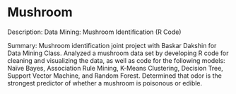 # Mushroom

Description:
Data Mining: Mushroom Identification (R Code)

Summary: 
Mushroom identification joint project with Baskar Dakshin for Data Mining Class. 
Analyzed a mushroom data set by developing R code for cleaning and visualizing the data, as well as code for the following models: 
Naïve Bayes, Association Rule Mining, K-Means Clustering, Decision Tree, Support Vector Machine, and Random Forest. 
Determined that odor is the strongest predictor of whether a mushroom is poisonous or edible.
